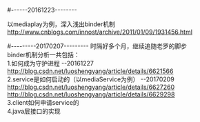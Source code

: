 #------20161223--------

以mediaplay为例，深入浅出binder机制
http://www.cnblogs.com/innost/archive/2011/01/09/1931456.html

#---------20170207---------
时隔好多个月，继续追随老罗的脚步  
binder机制分析一共包括：  
1.如何成为守护进程 --20161227  
  http://blog.csdn.net/luoshengyang/article/details/6621566    
2.service是如何启动的（以mediaService为例）  --20170209  
  http://blog.csdn.net/luoshengyang/article/details/6627260
  http://blog.csdn.net/luoshengyang/article/details/6629298     
3.client如何申请service的    
4.java层接口的实现  









